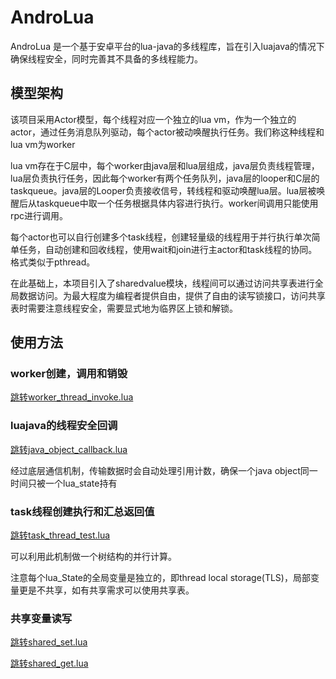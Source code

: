 # AndroLua

AndroLua 是一个基于安卓平台的lua-java的多线程库，旨在引入luajava的情况下确保线程安全，同时完善其不具备的多线程能力。

## 模型架构

该项目采用Actor模型，每个线程对应一个独立的lua vm，作为一个独立的actor，通过任务消息队列驱动，每个actor被动唤醒执行任务。我们称这种线程和lua vm为worker

lua vm存在于C层中，每个worker由java层和lua层组成，java层负责线程管理，lua层负责执行任务，因此每个worker有两个任务队列，java层的looper和C层的taskqueue。java层的Looper负责接收信号，转线程和驱动唤醒lua层。lua层被唤醒后从taskqueue中取一个任务根据具体内容进行执行。worker间调用只能使用rpc进行调用。

每个actor也可以自行创建多个task线程，创建轻量级的线程用于并行执行单次简单任务，自动创建和回收线程，使用wait和join进行主actor和task线程的协同。格式类似于pthread。

在此基础上，本项目引入了sharedvalue模块，线程间可以通过访问共享表进行全局数据访问。为最大程度为编程者提供自由，提供了自由的读写锁接口，访问共享表时需要注意线程安全，需要显式地为临界区上锁和解锁。


## 使用方法

### worker创建，调用和销毁
[跳转worker_thread_invoke.lua](./SDK-lua/test/worker_thread_invoke.lua)

### luajava的线程安全回调

[跳转java_object_callback.lua](./SDK-lua/test/java_object_callback.lua)

经过底层通信机制，传输数据时会自动处理引用计数，确保一个java object同一时间只被一个lua_state持有

### task线程创建执行和汇总返回值
[跳转task_thread_test.lua](./SDK-lua/test/task_thread_test.lua)

可以利用此机制做一个树结构的并行计算。

注意每个lua_State的全局变量是独立的，即thread local storage(TLS)，局部变量更是不共享，如有共享需求可以使用共享表。

### 共享变量读写
[跳转shared_set.lua](./SDK-lua/test/shared_set.lua)

[跳转shared_get.lua](./SDK-lua/test/shared_get.lua)